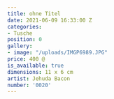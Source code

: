 ```yaml
---
title: ohne Titel
date: 2021-06-09 16:33:00 Z
categories:
- Tusche
position: 0
gallery:
- image: "/uploads/IMGP6989.JPG"
price: 400 @
is_available: true
dimensions: 11 x 6 cm
artist: Jehuda Bacon
number: '0020'
---
```



